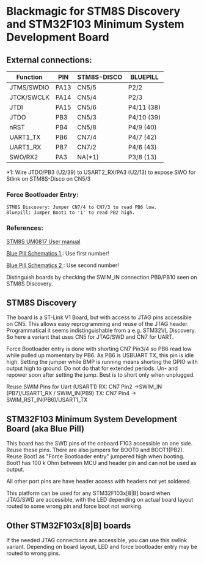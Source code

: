 # Blackmagic for STM8S Discovery and STM32F103 Minimum System Development Board

## External connections:

|  Function   | PIN   | STM8S-DISCO | BLUEPILL    |
| ----------- | ----- | ----------- | ----------- |
|  JTMS/SWDIO |  PA13 |   CN5/5     |  P2/2       |
|  JTCK/SWCLK |  PA14 |   CN5/4     |  P2/3       |
|  JTDI       |  PA15 |    CN5/6    |  P4/11 (38) |
|  JTDO       |  PB3  |   CN5/3     |  P4/10 (39) |
|  nRST       |  PB4  |   CN5/8     |  P4/9  (40) |
|  UART1_TX   |  PB6  |   CN7/4     |  P4/7  (42) |
|  UART1_RX   |  PB7  |   CN7/2     |  P4/6  (43) |
|  SWO/RX2    |  PA3  |   NA(*1)    |  P3/8  (13) |

*1: Wire JTDO/PB3  (U2/39) to USART2_RX/PA3 (U2/13) to expose SWO for Stlink
on STM8S-Disco on CN5/3

### Force Bootloader Entry:
    STM8S Discovery: Jumper CN7/4 to CN7/3 to read PB6 low.
    Bluepill: Jumper Boot1 to '1' to read PB2 high.

### References:
[STM8S UM0817 User manual
    ](https://www.st.com/resource/en/user_manual/cd00250600.pdf)

[Blue Pill Schematics 1
    ](https://jeelabs.org/img/2016/STM32F103C8T6-DEV-BOARD-SCH.pdf) :
    Use first number!

[Blue Pill Schematics 2
    ](https://stm32duinoforum.com/forum/images/a/ae/wiki_subdomain/Bluepillpinout.gif) :
    Use second number!

Distinguish boards by checking the SWIM_IN connection PB9/PB10 seen on
STM8S Discovery.

## STM8S Discovery

The board is a ST-Link V1 Board, but with access to JTAG pins accessible
on CN5. This allows easy reprogramming and reuse of the JTAG header.
Programmatical it seems indistinguishable from a e.g. STM32VL
Discovery. So here a variant that uses CN5 for JTAG/SWD and CN7 for
UART.

Force Bootloader entry is done with shorting CN7 Pin3/4 so PB6 read low while
pulled up momentary by PB6. As PB6 is USBUART TX, this pin is idle
high. Setting the jumper while BMP is running means shorting the GPIO with
output high to ground. Do not do that for extended periods. Un- and repower
soon after setting the jump. Best is to short only when unplugged.

Reuse SWIM Pins for Uart (USART1)
   RX: CN7 Pin2 ->SWIM_IN (PB7)/USART1_RX / SWIM_IN(PB9)
   TX: CN7 Pin4 -> SWIM_RST_IN(PB6)/USART1_TX

## STM32F103 Minimum System Development Board (aka Blue Pill)

This board has the SWD pins of the onboard F103 accessible on one side.
Reuse these pins. There are also jumpers for BOOT0 and BOOT1(PB2). Reuse
Boot1 as "Force Bootloader entry" jumpered high when booting. Boot1
has 100 k Ohm between MCU and header pin and can not be used as output.

All other port pins are have header access with headers not yet soldered.

This platform can be used for any STM32F103x[8|B] board when JTAG/SWD are
accessible, with the LED depending on actual board layout routed to some
wrong pin and force boot not working.

## Other STM32F103x[8|B] boards
If the needed JTAG connections are accessible, you can use this swlink variant.
Depending on board layout, LED and force bootloader entry may be routed to
wrong pins.
